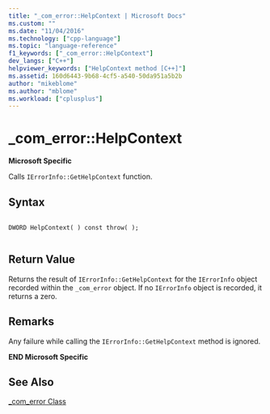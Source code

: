 ```yaml
---
title: "_com_error::HelpContext | Microsoft Docs"
ms.custom: ""
ms.date: "11/04/2016"
ms.technology: ["cpp-language"]
ms.topic: "language-reference"
f1_keywords: ["_com_error::HelpContext"]
dev_langs: ["C++"]
helpviewer_keywords: ["HelpContext method [C++]"]
ms.assetid: 160d6443-9b68-4cf5-a540-50da951a5b2b
author: "mikeblome"
ms.author: "mblome"
ms.workload: ["cplusplus"]
---
```

# _com_error::HelpContext
**Microsoft Specific**  
  
 Calls `IErrorInfo::GetHelpContext` function.  
  
## Syntax  
  
```  
  
DWORD HelpContext( ) const throw( );  
  
```  
  
## Return Value  
 Returns the result of `IErrorInfo::GetHelpContext` for the `IErrorInfo` object recorded within the `_com_error` object. If no `IErrorInfo` object is recorded, it returns a zero.  
  
## Remarks  
 Any failure while calling the `IErrorInfo::GetHelpContext` method is ignored.  
  
 **END Microsoft Specific**  
  
## See Also  
 [_com_error Class](../cpp/com-error-class.md)